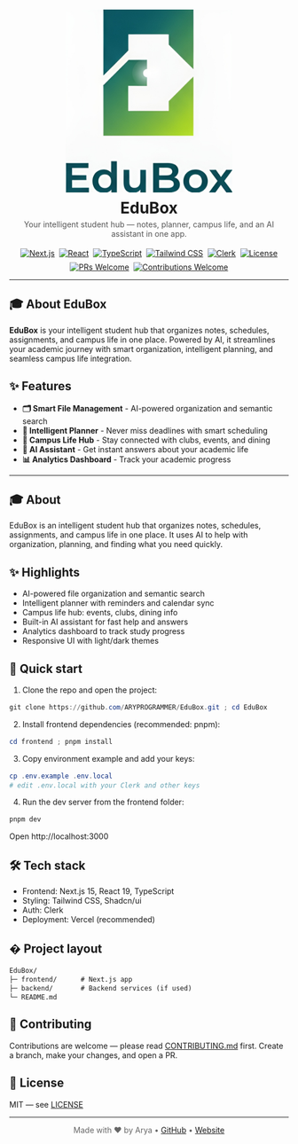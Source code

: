 <div align="center" style="margin-top: 12px;">
   <img src="frontend/public/logo-text.png" alt="EduBox" width="300" />

   <h1 style="margin-top: 8px; margin-bottom: 4px;">EduBox</h1>
   <p style="margin-top: 0; color: #555;">Your intelligent student hub — notes, planner, campus life, and an AI assistant in one app.</p>

   <!-- Badges: responsive rows, 4-5 per row depending on viewport -->
   <div style="display:flex;flex-wrap:wrap;justify-content:center;gap:8px;margin-top:18px;">
      <!-- Row 1: core tech -->
      <a href="https://nextjs.org/" aria-label="Next.js">
         <img src="https://img.shields.io/badge/Next.js-15.5.2-black?style=for-the-badge&logo=next.js&logoColor=white" alt="Next.js" />
      </a>
      <a href="https://reactjs.org/" aria-label="React">
         <img src="https://img.shields.io/badge/React-19.1.0-61DAFB?style=for-the-badge&logo=react&logoColor=black" alt="React" />
      </a>
      <a href="https://typescriptlang.org/" aria-label="TypeScript">
         <img src="https://img.shields.io/badge/TypeScript-5.5.4-3178C6?style=for-the-badge&logo=typescript&logoColor=white" alt="TypeScript" />
      </a>
      <a href="https://tailwindcss.com/" aria-label="Tailwind CSS">
         <img src="https://img.shields.io/badge/Tailwind_CSS-3.4.17-38B2AC?style=for-the-badge&logo=tailwind-css&logoColor=white" alt="Tailwind CSS" />
      </a>
      <a href="https://clerk.com/" aria-label="Clerk">
         <img src="https://img.shields.io/badge/Clerk-Authentication-6C47FF?style=for-the-badge&logo=clerk&logoColor=white" alt="Clerk" />
      </a>
      <a href="LICENSE" aria-label="License">
         <img src="https://img.shields.io/badge/License-MIT-green.svg?style=for-the-badge" alt="License" />
      </a>
      <a href="http://makeapullrequest.com" aria-label="PRs Welcome">
         <img src="https://img.shields.io/badge/PRs-welcome-brightgreen.svg?style=for-the-badge" alt="PRs Welcome" />
      </a>
      <a href="CONTRIBUTING.md" aria-label="Contributions Welcome">
         <img src="https://img.shields.io/badge/contributions-welcome-brightgreen.svg?style=for-the-badge" alt="Contributions Welcome" />
      </a>

   </div>
</div>
</div>

---

## 🎓 About EduBox

**EduBox** is your intelligent student hub that organizes notes, schedules, assignments, and campus life in one place. Powered by AI, it streamlines your academic journey with smart organization, intelligent planning, and seamless campus life integration.

## ✨ Features

- **🗂️ Smart File Management** - AI-powered organization and semantic search
- **📅 Intelligent Planner** - Never miss deadlines with smart scheduling
- **🏫 Campus Life Hub** - Stay connected with clubs, events, and dining
- **🤖 AI Assistant** - Get instant answers about your academic life
- **📊 Analytics Dashboard** - Track your academic progress
---

## 🎓 About

EduBox is an intelligent student hub that organizes notes, schedules, assignments, and campus life in one place. It uses AI to help with organization, planning, and finding what you need quickly.

## ✨ Highlights

- AI-powered file organization and semantic search
- Intelligent planner with reminders and calendar sync
- Campus life hub: events, clubs, dining info
- Built-in AI assistant for fast help and answers
- Analytics dashboard to track study progress
- Responsive UI with light/dark themes

## 🚀 Quick start

1. Clone the repo and open the project:

```powershell
git clone https://github.com/ARYPROGRAMMER/EduBox.git ; cd EduBox
```

2. Install frontend dependencies (recommended: pnpm):

```powershell
cd frontend ; pnpm install
```

3. Copy environment example and add your keys:

```powershell
cp .env.example .env.local
# edit .env.local with your Clerk and other keys
```

4. Run the dev server from the frontend folder:

```powershell
pnpm dev
```

Open http://localhost:3000

## 🛠️ Tech stack

- Frontend: Next.js 15, React 19, TypeScript
- Styling: Tailwind CSS, Shadcn/ui
- Auth: Clerk
- Deployment: Vercel (recommended)

## � Project layout

```
EduBox/
├─ frontend/      # Next.js app
├─ backend/       # Backend services (if used)
└─ README.md
```

## 🤝 Contributing

Contributions are welcome — please read [CONTRIBUTING.md](CONTRIBUTING.md) first. Create a branch, make your changes, and open a PR.

## 📝 License

MIT — see [LICENSE](LICENSE)

---

<div align="center" style="margin-top:14px;color:#666;">
   <p>Made with ❤️ by Arya • <a href="https://github.com/ARYPROGRAMMER">GitHub</a> • <a href="https://edubox.dev">Website</a></p>
</div>
